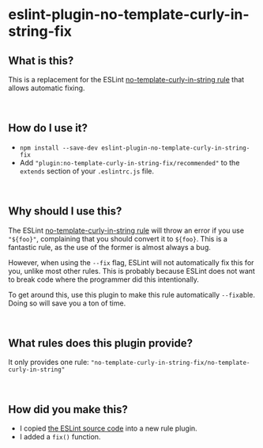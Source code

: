 # eslint-plugin-no-template-curly-in-string-fix

## What is this?

This is a replacement for the ESLint [no-template-curly-in-string rule](https://eslint.org/docs/rules/no-template-curly-in-string) that allows automatic fixing.

<br />

## How do I use it?

* `npm install --save-dev eslint-plugin-no-template-curly-in-string-fix`
* Add  `"plugin:no-template-curly-in-string-fix/recommended"` to the `extends` section of your `.eslintrc.js` file.

<br />

## Why should I use this?

The ESLint [no-template-curly-in-string rule](https://eslint.org/docs/rules/no-template-curly-in-string) will throw an error if you use `"${foo}"`, complaining that you should convert it to ````${foo}````. This is a fantastic rule, as the use of the former is almost always a bug.

However, when using the `--fix` flag, ESLint will not automatically fix this for you, unlike most other rules. This is probably because ESLint does not want to break code where the programmer did this intentionally.

To get around this, use this plugin to make this rule automatically `--fix`able. Doing so will save you a ton of time.

<br />

## What rules does this plugin provide?

It only provides one rule: `"no-template-curly-in-string-fix/no-template-curly-in-string"`

<br />

## How did you make this?

* I copied [the ESLint source code](https://github.com/eslint/eslint/blob/master/lib/rules/no-template-curly-in-string.js) into a new rule plugin.
* I added a `fix()` function.

<br />
